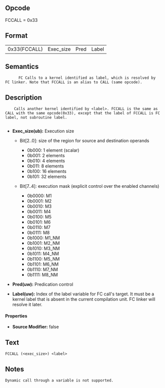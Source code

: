 <!---======================= begin_copyright_notice ============================

Copyright (C) 2020-2022 Intel Corporation

SPDX-License-Identifier: MIT

============================= end_copyright_notice ==========================-->

## Opcode

  FCCALL = 0x33

## Format

| | | | |
| --- | --- | --- | --- |
| 0x33(FCCALL) | Exec_size | Pred | Label |


## Semantics




          FC Calls to a kernel identified as label, which is resolved by FC linker. Note that FCCALL is an alias to CALL (same opcode).

## Description





```
    Calls another kernel identified by <label>. FCCALL is the same as CALL with the same opcode(0x33), except that the label of FCCALL is FC label, not subroutine label.


```


- **Exec_size(ub):** Execution size

  - Bit[2..0]: size of the region for source and destination operands

    - 0b000:  1 element (scalar)
    - 0b001:  2 elements
    - 0b010:  4 elements
    - 0b011:  8 elements
    - 0b100:  16 elements
    - 0b101:  32 elements
  - Bit[7..4]: execution mask (explicit control over the enabled channels)

    - 0b0000:  M1
    - 0b0001:  M2
    - 0b0010:  M3
    - 0b0011:  M4
    - 0b0100:  M5
    - 0b0101:  M6
    - 0b0110:  M7
    - 0b0111:  M8
    - 0b1000:  M1_NM
    - 0b1001:  M2_NM
    - 0b1010:  M3_NM
    - 0b1011:  M4_NM
    - 0b1100:  M5_NM
    - 0b1101:  M6_NM
    - 0b1110:  M7_NM
    - 0b1111:  M8_NM

- **Pred(uw):** Predication control


- **Label(uw):** Index of the label variable for FC call's target. It must be a kernel label that is absent in the current compilation unit. FC linker will resolve it later.


#### Properties
- **Source Modifier:** false




## Text
```
FCCALL (<exec_size>) <label>
```

## Notes





    Dynamic call through a variable is not supported.

